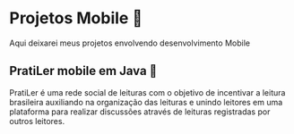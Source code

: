 # Projetos Mobile 📱

Aqui deixarei meus projetos envolvendo desenvolvimento Mobile

## PratiLer mobile em Java 📖

PratiLer é uma rede social de leituras com o objetivo de incentivar a leitura brasileira auxiliando na organização das leituras e unindo leitores em uma plataforma para realizar discussões através de leituras registradas por outros leitores.
